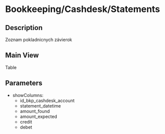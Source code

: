 # Bookkeeping/Cashdesk/Statements

## Description

Zoznam pokladnicnych závierok

## Main View

Table

## Parameters

* showColumns:
  * id_bkp_cashdesk_account
  * statement_datetime
  * amount_found
  * amount_expected
  * credit
  * debet

